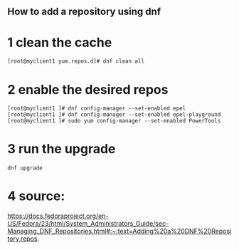 
## How to add a repository using dnf

# 1 clean the cache

```
[root@myclient1 yum.repos.d]# dnf clean all
```

# 2 enable the desired repos

```
[root@myclient1 ]# dnf config-manager --set-enabled epel
[root@myclient1 ]# dnf config-manager --set-enabled epel-playground
[root@myclient1 ]# sudo yum config-manager --set-enabled PowerTools
```

# 3 run the upgrade

```
dnf upgrade
```

# 4 source:
https://docs.fedoraproject.org/en-US/Fedora/23/html/System_Administrators_Guide/sec-Managing_DNF_Repositories.html#:~:text=Adding%20a%20DNF%20Repository,repos.